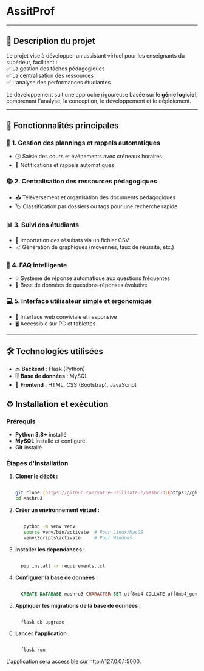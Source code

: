 # AssitProf
---
## 📌 **Description du projet**  
Le projet vise à développer un assistant virtuel pour les enseignants du supérieur, facilitant :  
✅ La gestion des tâches pédagogiques  
✅ La centralisation des ressources  
✅ L’analyse des performances étudiantes  

Le développement suit une approche rigoureuse basée sur le **génie logiciel**, comprenant l'analyse, la conception, le développement et le déploiement.  

---

## 🚀 **Fonctionnalités principales**  

### 📅 1. Gestion des plannings et rappels automatiques  
- 🕒 Saisie des cours et événements avec créneaux horaires  
- 🔔 Notifications et rappels automatiques  

### 📚 2. Centralisation des ressources pédagogiques  
- 📤 Téléversement et organisation des documents pédagogiques  
- 🏷️ Classification par dossiers ou tags pour une recherche rapide  

### 📊 3. Suivi des étudiants  
- 📂 Importation des résultats via un fichier CSV  
- 📈 Génération de graphiques (moyennes, taux de réussite, etc.)  

### 🤖 4. FAQ intelligente  
- 💡 Système de réponse automatique aux questions fréquentes  
- 📌 Base de données de questions-réponses évolutive  

### 💻 5. Interface utilisateur simple et ergonomique  
- 🎨 Interface web conviviale et responsive  
- 🖥️ Accessible sur PC et tablettes  

---

## 🛠️ **Technologies utilisées**  
- 🔙 **Backend** : Flask (Python)  
- 🗄️ **Base de données** : MySQL  
- 🎨 **Frontend** : HTML, CSS (Bootstrap), JavaScript  


## ⚙️ Installation et exécution

### Prérequis

- **Python 3.8+** installé
- **MySQL** installé et configuré
- **Git** installé

### Étapes d'installation

1. **Cloner le dépôt :**
   ```bash
   
   git clone [https://github.com/votre-utilisateur/mashru3](https://github.com/haki24gamer/Mashru3).git
   cd Mashru3

2. **Créer un environnement virtuel :**
   ```bash
   
      python -m venv venv
      source venv/bin/activate  # Pour Linux/MacOS
      venv\Scripts\activate     # Pour Windows

3. **Installer les dépendances :**
   ```bash
   
     pip install -r requirements.txt

4. **Configurer la base de données :**
   ```sql
   
     CREATE DATABASE mashru3 CHARACTER SET utf8mb4 COLLATE utf8mb4_general_ci;

5. **Appliquer les migrations de la base de données :**
   ```bash
   
     flask db upgrade

6. **Lancer l'application :**
   ```bash
   
     flask run
   
  L'application sera accessible sur http://127.0.0.1:5000.
